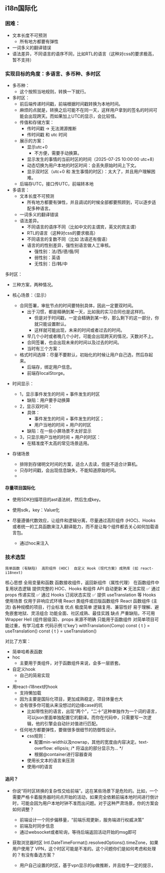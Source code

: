 ## i18n国际化

### 困难：
- 文本长度不可预测
    - 所有地方都要有弹性
- 一词多义的翻译错误
- 语法差异，不同语言的语序不同，比如RTL的语言（这种对css的要求极高，暂不支持）

### 实现目标的角度：多语言、多币种、多时区
- 多币种：
    - 这个按照当地规则，转换一下就行。
- 多时区：
    - 前后端传递时间戳，前端根据时间戳转换为本地时间。
    - 麻烦的点就是，转换之后可能不在同一天，这样用户拿到的签名的时间可能会出现跨天。而如果加上UTC的显示，会比较怪。
    - 传值和存储方案：
        - 传时间戳 -> 无法溯源推断
        - 传时间戳 和 utc 时间
    - 展示的方案：
        - 显示utc+0
            - 不方便，需要手动换算。
        - 显示发生的事情的当前时区的时间（2025-07-25 10:00:00 utc+8）
        - 动态切换为用户本地的时区时间：会丢失原始时间上下文。
        - 显示双时区（utc+0 和 发生事情的时区）：太大了，并且用户理解困难。
    - 后端存UTC，接口传UTC，前端转本地 
- 多语言：
    - 文本长度不可预测
        - 所有地方都要有弹性，并且调试的时候全部都要照顾到，可以逐步适配多种语言。
    - 一词多义的翻译错误
    - 语法差异。
        - 不同语言的语序不同（比如中文的主谓宾，英文的宾主谓）
        - RTL的语言（这种对css的要求极高）
        - 不同语言的复数不同（比如 法语还有俄语）
        - 语言的的性别差异，强性别语言做人工审核。
            - 强性别：法/西/德/俄/阿
            - 弱性别：英语
            - 无性别：日/韩/中


多时区：

- 三种方案，两种情况。
- 核心场景：（显示）
    - 合同签署，审批节点的时间要特别具体，因此一定要双时间。
        - 出于习惯，都是精确到某一天，比如我的实习合同也是这样的。
            - 但是对于时间戳，一定会精确到某一秒，那么剩下的这一部分，你就只能设置默认。
            - 这样就可能出现，未来的时间或者过去的时间。
        - 早几个小时或者晚几个小时，可能会出现跨天的情况，天数对不上。
        - 合同签署，也会出现未来的时间以及过去的时间。
        - 当时有三个方案：
    - 格式时间选择：尽量不要默认，初始化的时候让用户自己选，然后存起来。
        - 后端存，绑定用户信息。
        - 前端存localStorge。
- 时间显示：
    - 1，显示事件发生的时间 + 事件发生的时区
        - 缺陷：用户要手动换算
    - 2，显示双时间：
        - 具体：
            - 事件发生的时间 + 事件发生的时区；
            - 用户当地的时间 + 用户的时区
        - 缺陷：在一些小屏场景不太好显示
    - 3，只显示用户当地的时间 + 用户的时区：
        - 在精准度不太高的常见场景适用。


- 存储场景
    - 排除到存储明文时间的方案，适合人去读，但是不适合计算机。
    - 只存时间戳，会出现信息缺失，不能知道原始时间。
    - 




#### 存量项目国际化

- 使用SDK扫描项目的ast语法树，然后生成key。

- 使用sdk，key：Value化

- 尽量遵循代数效应，让组件和逻辑分离，尽量通过高阶组件 (HOC)、Hooks 或者统一的工具函数来注入翻译能力，而不是让每个组件都去关心如何加载语言包。
    - 通过hoc来注入


### 技术选型

	简单函数 (有缺陷)	高阶组件 (HOC)	自定义 Hook (现代方案)	成熟库 (如 react-i18next)
核心思想	全局变量和函数	函数接收组件，返回新组件（属性代理）	在函数组件中复用状态逻辑	提供完整的 HOC、Hooks 和组件 API
自动更新	❌ 无法实现	✅ 通过 props 传递实现	✅ 通过 Hooks 订阅状态实现	✅ 提供 useTranslation 等 Hooks
使用场景	仅用于非响应式环境	React 类组件或旧版函数组件	React 函数组件 (主流)	各种规模的项目，行业标准
优点	极度简单	逻辑复用、兼容性好	易于理解、避免嵌套地狱、灵活组合	功能全面、社区成熟、最佳实践
缺点	严重缺陷，不可用	Wrapper Hell (组件层级深)、props 来源不明确	只能用于函数组件	对简单项目可能过重，有学习成本
代码示例	t('key')	withTranslation(Comp)	const { t } = useTranslation()	const { t } = useTranslation()


对比了方案：
- 简单哈希表函数
- hoc
    - 主要用于类组件，对于函数组件来说，会多一层嵌套。
- 自定义hook
    - 自己的简易实现
    - 
- 用react-i18next的hook
    - 支持懒加载
    - 因为主要是国际化项目，更加成熟稳定，项目体量也大
    - 会有很多你可能从来没想过的边缘case的坑
        - 比如带性别的语言，出现“两个”，“二十”这种单独作为一个词的语言，可以json里面单独配置它的翻译。而你在代码中，只需要写一次逻辑，他的引擎会自动针对值进行匹配。
    - 任何地方都要弹性，要做很多很细节的防御性设计。
        - css规则：
            - 配置min-width以及nowrap，其他的宽度由内容决定。text-overflow: ellipsis; /* 将溢出的部分显示为... */
            - 根据@container进行容器查询
        - 使用长文本的语言来压测
        - 使用rtl的语言





#### 追问？
- 你说“将时区转换的复杂性交给前端”。这在某些场景下是危险的。比如，一个需要严格卡着服务器时间点开始的活动，如果完全依赖前端本地时间进行倒计时，可能会因为用户本地时钟不准而出问题。对于这种严肃场景，你的方案会如何调整？
    - 前端设计一个同步偏移量，“前端乐观更新，服务端进行权威决策”
    - 前端及时同步信息
    - 通过websocket或者轮询，等待后端返回活动开始的msg即可

- 获取浏览器时区 Intl.DateTimeFormat().resolvedOptions().timeZone，如果用户使用了 VPN，这个时区可能是不准的。这个问题你们是如何考虑和处理的？有没有备选方案？
    - 用户自己设置的时区，基于vpn显示的ip做推断，并且给予一定的提示，


